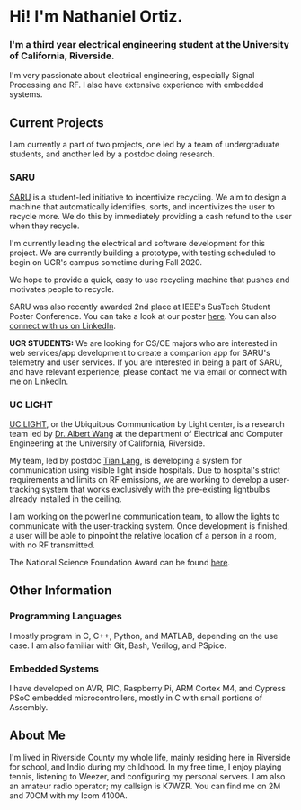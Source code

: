 # Hi! I'm Nathaniel Ortiz.
### I'm a third year electrical engineering student at the University of California, Riverside.

I'm very passionate about electrical engineering, especially Signal Processing and RF. I also have extensive experience with embedded systems.

## Current Projects
I am currently a part of two projects, one led by a team of undergraduate students, and another led by a postdoc doing research.

### SARU
[SARU](https://sarurecycling.com/) is a student-led initiative to incentivize recycling. We aim to design a machine that automatically identifies, sorts, and incentivizes the user to recycle more. We do this by immediately providing a cash refund to the user when they recycle.

I'm currently leading the electrical and software development for this project. We are currently building a prototype, with testing scheduled to begin on UCR's campus sometime during Fall 2020.

We hope to provide a quick, easy to use recycling machine that pushes and motivates people to recycle.

SARU was also recently awarded 2nd place at IEEE's SusTech Student Poster Conference. You can take a look at our poster [here](https://site.ieee.org/sustech/2020/sustech-2020-poster-contest-winners/). You can also [connect with us on LinkedIn](https://www.linkedin.com/company/saru-recycling/about/).

**UCR STUDENTS:** We are looking for CS/CE majors who are interested in web services/app development to create a companion app for SARU's telemetry and user services. If you are interested in being a part of SARU, and have relevant experience, please contact me via email or connect with me on LinkedIn.

### UC LIGHT
[UC LIGHT](https://www.uclight.ucr.edu/), or the Ubiquitous Communication by Light center, is a research team led by [Dr. Albert Wang](https://intra.ece.ucr.edu/~aw/) at the department of Electrical and Computer Engineering at the University of California, Riverside.

My team, led by postdoc [Tian Lang](https://scholar.google.com/citations?user=blB4mfYAAAAJ&hl=en), is developing a system for communication using visible light inside hospitals. Due to hospital's strict requirements and limits on RF emissions, we are working to develop a user-tracking system that works exclusively with the pre-existing lightbulbs already installed in the ceiling. 

I am working on the powerline communication team, to allow the lights to communicate with the user-tracking system. Once development is finished, a user will be able to pinpoint the relative location of a person in a room, with no RF transmitted.

The National Science Foundation Award can be found [here](https://www.nsf.gov/awardsearch/showAward?AWD_ID=1838702).

## Other Information

### Programming Languages
I mostly program in C, C++, Python, and MATLAB, depending on the use case. I am also familiar with Git, Bash, Verilog, and PSpice.

### Embedded Systems
I have developed on AVR, PIC, Raspberry Pi, ARM Cortex M4, and Cypress PSoC embedded microcontrollers, mostly in C with small portions of Assembly.

## About Me
I'm lived in Riverside County my whole life, mainly residing here in Riverside for school, and Indio during my childhood. In my free time, I enjoy playing tennis, listening to Weezer, and configuring my personal servers. I am also an amateur radio operator; my callsign is K7WZR. You can find me on 2M and 70CM with my Icom 4100A.
